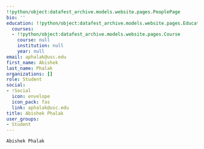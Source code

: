 ```yaml
---
!!python/object:datafest_archive.models.website.pages.PeoplePage
bio: ''
education: !!python/object:datafest_archive.models.website.pages.Education
  courses:
  - !!python/object:datafest_archive.models.website.pages.Course
    course: null
    institution: null
    year: null
email: aphalak@usc.edu
first_name: Abishek
last_name: Phalak
organizations: []
role: Student
social:
- !Social
  icon: envelope
  icon_pack: fas
  link: aphalak@usc.edu
title: Abishek Phalak
user_groups:
- Student
---
```


    Abishek Phalak
    